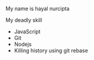 My name is hayal nurcipta

My deadly skill
* JavaScript
* Git
* Nodejs
* Killing history using git rebase

